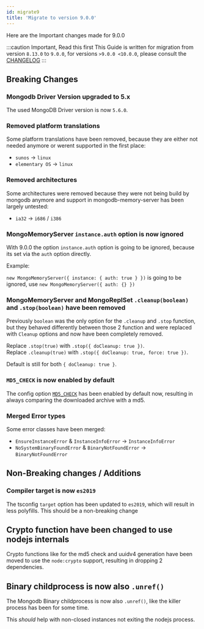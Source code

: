 ```yaml
---
id: migrate9
title: 'Migrate to version 9.0.0'
---
```


Here are the Important changes made for 9.0.0

:::caution Important, Read this first
This Guide is written for migration from version `8.13.0` to `9.0.0`, for versions `>9.0.0 <10.0.0`, please consult the [CHANGELOG](https://github.com/nodkz/mongodb-memory-server/blob/master/CHANGELOG.md)
:::

## Breaking Changes

### Mongodb Driver Version upgraded to 5.x

The used MongoDB Driver version is now `5.6.0`.

### Removed platform translations

Some platform translations have been removed, because they are either not needed anymore or werent supported in the first place:

- `sunos` -> `linux`
- `elementary OS` -> `linux`

### Removed architectures

Some architectures were removed because they were not being build by mongodb anymore and support in mongodb-memory-server has been largely untested:

- `ia32` -> `i686` / `i386`

### MongoMemoryServer `instance.auth` option is now ignored

With 9.0.0 the option `instance.auth` option is going to be ignored, because its set via the `auth` option directly.

Example:

`new MongoMemoryServer({ instance: { auth: true } })` is going to be ignored, use `new MongoMemoryServer({ auth: {} })`

### MongoMemoryServer and MongoReplSet `.cleanup(boolean)` and `.stop(boolean)` have been removed

Previously `boolean` was the only option for the `.cleanup` and `.stop` function, but they behaved differently between those 2 function and were replaced with `Cleanup` options and now have been completely removed.

Replace `.stop(true)` with `.stop({ doCleanup: true })`.  
Replace `.cleanup(true)` with `.stop({ doCleanup: true, force: true })`.  

Default is still for both `{ doCleanup: true }`.

### `MD5_CHECK` is now enabled by default

The config option [`MD5_CHECK`](../../api/config-options.md#md5_check) has been enabled by default now, resulting in always comparing the downloaded archive with a md5.

### Merged Error types

Some error classes have been merged:

- `EnsureInstanceError` & `InstanceInfoError` -> `InstanceInfoError`
- `NoSystemBinaryFoundError` & `BinaryNotFoundError` -> `BinaryNotFoundError`

## Non-Breaking changes / Additions

### Compiler target is now `es2019`

The tsconfig `target` option has been updated to `es2019`, which will result in less polyfills.
This should be a non-breaking change

## Crypto function have been changed to use nodejs internals

Crypto functions like for the md5 check and uuidv4 generation have been moved to use the `node:crypto` support, resulting in dropping 2 dependencies.

## Binary childprocess is now also `.unref()`

The Mongodb Binary childprocess is now also `.unref()`, like the killer process has been for some time.

This *should* help with non-closed instances not exiting the nodejs process.
